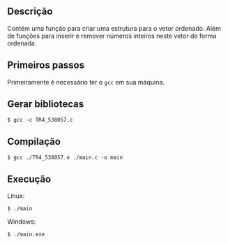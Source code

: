 
## Descrição 
Contém uma função para criar uma estrutura para o vetor ordenado. Além de funções para inserir e remover números inteiros neste vetor de forma ordenada.

## Primeiros passos
Primeiramente é necessário ter o `gcc` em sua máquina.

## Gerar bibliotecas
```
$ gcc -c TR4_538057.c
```

## Compilação
```
$ gcc ./TR4_538057.o ./main.c -o main
``` 

## Execução
Linux:
```
$ ./main
```

Windows:
```
$ ./main.exe
```